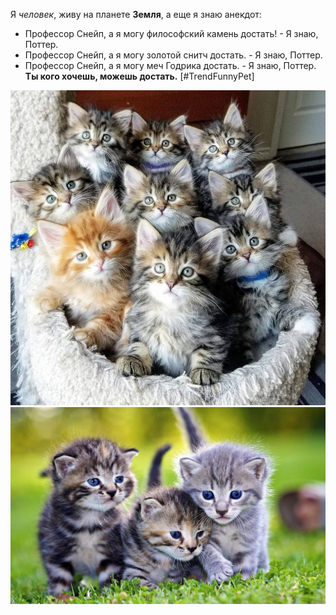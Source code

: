 Я _человек_, живу на планете **Земля**, а еще я знаю анекдот: 
- Профессор Снейп, а я могу философский камень достать! - Я знаю, Поттер. 
- Профессор Снейп, а я могу золотой снитч достать. - Я знаю, Поттер. 
- Профессор Снейп, а я могу меч Годрика достать. - Я знаю, Поттер. **Ты кого хочешь, можешь достать.**
[#TrendFunnyPet]

![Котята](/CAT.jpeg)
![Получилось наконец-то](/cat_one.jpg)